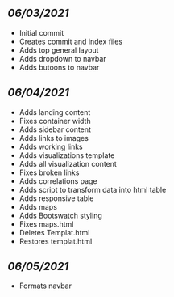 ## *06/03/2021*
- Initial commit
- Creates commit and index files
- Adds top general layout
- Adds dropdown to navbar
- Adds butoons to navbar

## *06/04/2021*
- Adds landing content
- Fixes container width
- Adds sidebar content
- Adds links to images
- Adds working links
- Adds visualizations template
- Adds all visualization content
- Fixes broken links
- Adds correlations page
- Adds script to transform data into html table
- Adds responsive table
- Adds maps
- Adds Bootswatch styling
- Fixes maps.html
- Deletes Templat.html
- Restores templat.html

## *06/05/2021*
- Formats navbar